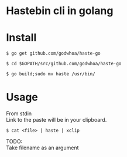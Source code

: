 Hastebin cli in golang
======================

Install 
=======
```
$ go get github.com/godwhoa/haste-go
```
```
$ cd $GOPATH/src/github.com/godwhoa/haste-go
```
```
$ go build;sudo mv haste /usr/bin/
```

Usage
=====
From stdin<br/>
Link to the paste will be in your clipboard.
```
$ cat <file> | haste | xclip
```

TODO:<br/>
Take filename as an argument 



